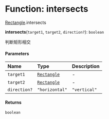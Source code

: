 # Function: intersects

[Rectangle](/en/auto-docs/fixed-layout-editor/modules/Rectangle.md).intersects

**intersects**(`target1`, `target2`, `direction?`): `boolean`

判断矩形相交

#### Parameters

| Name | Type | Description |
| :------ | :------ | :------ |
| `target1` | [`Rectangle`](/en/auto-docs/fixed-layout-editor/classes/Rectangle-1.md) | - |
| `target2` | [`Rectangle`](/en/auto-docs/fixed-layout-editor/classes/Rectangle-1.md) | - |
| `direction?` | `"horizontal"` | `"vertical"` | 判断单一方向 |

#### Returns

`boolean`
